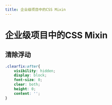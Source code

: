 ```yaml
---
title: 企业级项目中的CSS Mixin
---
```


# 企业级项目中的CSS Mixin

## 清除浮动

```css
.clearfix:after{
    visibility: hidden;
    display: block;
    font-size: 0;
    clear: both;
    height: 0;
    content: '';
}
```